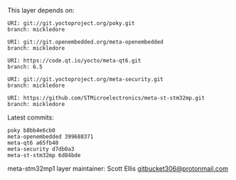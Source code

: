 This layer depends on:

    URI: git://git.yoctoproject.org/poky.git
    branch: mickledore

    URI: git://git.openembedded.org/meta-openembedded
    branch: mickledore

    URI: https://code.qt.io/yocto/meta-qt6.git
    branch: 6.5

    URI: git://git.yoctoproject.org/meta-security.git
    branch: mickledore

    URI: https://github.com/STMicroelectronics/meta-st-stm32mp.git
    branch: mickledore

Latest commits:

    poky b8bb4e6cb0
    meta-openembedded 399688371
    meta-qt6 a65fb40
    meta-security d7db0a3
    meta-st-stm32mp 6d84bde

meta-stm32mp1 layer maintainer: Scott Ellis <gitbucket306@protonmail.com>
